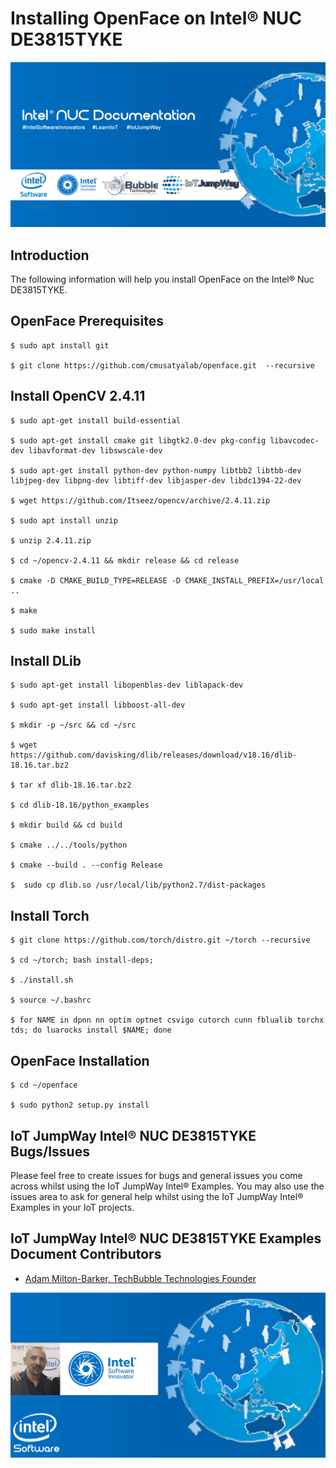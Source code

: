 # Installing OpenFace on Intel® NUC DE3815TYKE

![TechBubble IoT JumpWay Docs](../../../images/Docs/Intel-NUC-Documentation.png)

## Introduction

The following information will help you install OpenFace on the Intel® Nuc DE3815TYKE.

## OpenFace Prerequisites

    $ sudo apt install git

    $ git clone https://github.com/cmusatyalab/openface.git  --recursive

## Install OpenCV 2.4.11

    $ sudo apt-get install build-essential

    $ sudo apt-get install cmake git libgtk2.0-dev pkg-config libavcodec-dev libavformat-dev libswscale-dev

    $ sudo apt-get install python-dev python-numpy libtbb2 libtbb-dev libjpeg-dev libpng-dev libtiff-dev libjasper-dev libdc1394-22-dev

    $ wget https://github.com/Itseez/opencv/archive/2.4.11.zip

    $ sudo apt install unzip

    $ unzip 2.4.11.zip

    $ cd ~/opencv-2.4.11 && mkdir release && cd release

    $ cmake -D CMAKE_BUILD_TYPE=RELEASE -D CMAKE_INSTALL_PREFIX=/usr/local ..

    $ make

    $ sudo make install

## Install DLib

    $ sudo apt-get install libopenblas-dev liblapack-dev

    $ sudo apt-get install libboost-all-dev

    $ mkdir -p ~/src && cd ~/src

    $ wget https://github.com/davisking/dlib/releases/download/v18.16/dlib-18.16.tar.bz2

    $ tar xf dlib-18.16.tar.bz2

    $ cd dlib-18.16/python_examples

    $ mkdir build && cd build

    $ cmake ../../tools/python

    $ cmake --build . --config Release

    $  sudo cp dlib.so /usr/local/lib/python2.7/dist-packages

## Install Torch

    $ git clone https://github.com/torch/distro.git ~/torch --recursive

    $ cd ~/torch; bash install-deps;

    $ ./install.sh

    $ source ~/.bashrc

    $ for NAME in dpnn nn optim optnet csvigo cutorch cunn fblualib torchx tds; do luarocks install $NAME; done

## OpenFace Installation

    $ cd ~/openface

    $ sudo python2 setup.py install

## IoT JumpWay Intel® NUC DE3815TYKE Bugs/Issues

Please feel free to create issues for bugs and general issues you come across whilst using the IoT JumpWay Intel® Examples. You may also use the issues area to ask for general help whilst using the IoT JumpWay Intel® Examples in your IoT projects.

## IoT JumpWay Intel® NUC DE3815TYKE Examples Document Contributors

- [Adam Milton-Barker, TechBubble Technologies Founder](https://github.com/AdamMiltonBarker "Adam Milton-Barker, TechBubble Technologies Founder")

![Adam Milton-Barker,  Intel® Software Innovator](../../../images/main/Intel-Software-Innovator.jpg)







